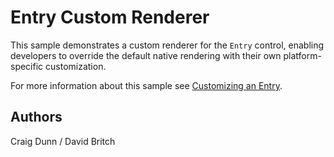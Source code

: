 Entry Custom Renderer
=====================

This sample demonstrates a custom renderer for the `Entry` control, enabling developers to override the default native rendering with their own platform-specific customization.

For more information about this sample see [Customizing an Entry](http://developer.xamarin.com/guides/cross-platform/xamarin-forms/custom-renderer/entry/).

Authors
-------

Craig Dunn / David Britch
